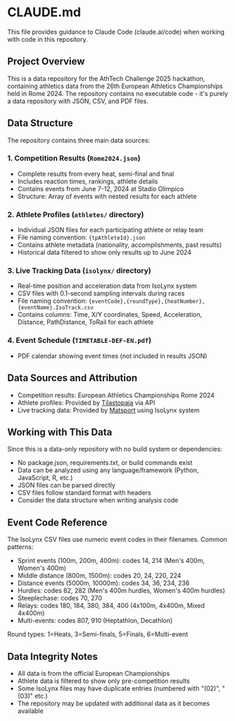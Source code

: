 # CLAUDE.md

This file provides guidance to Claude Code (claude.ai/code) when working with code in this repository.

## Project Overview

This is a data repository for the AthTech Challenge 2025 hackathon, containing athletics data from the 26th European Athletics Championships held in Rome 2024. The repository contains no executable code - it's purely a data repository with JSON, CSV, and PDF files.

## Data Structure

The repository contains three main data sources:

### 1. Competition Results (`Rome2024.json`)
- Complete results from every heat, semi-final and final
- Includes reaction times, rankings, athlete details
- Contains events from June 7-12, 2024 at Stadio Olimpico
- Structure: Array of events with nested results for each athlete

### 2. Athlete Profiles (`athletes/` directory)
- Individual JSON files for each participating athlete or relay team
- File naming convention: `{tpAthleteId}.json`
- Contains athlete metadata (nationality, accomplishments, past results)
- Historical data filtered to show only results up to June 2024

### 3. Live Tracking Data (`isolynx/` directory)
- Real-time position and acceleration data from IsoLynx system
- CSV files with 0.1-second sampling intervals during races
- File naming convention: `{eventCode},{roundType},{heatNumber},{eventName}.IsoTrack.csv`
- Contains columns: Time, X/Y coordinates, Speed, Acceleration, Distance, PathDistance, ToRail for each athlete

### 4. Event Schedule (`TIMETABLE-DEF-EN.pdf`)
- PDF calendar showing event times (not included in results JSON)

## Data Sources and Attribution

- Competition results: European Athletics Championships Rome 2024
- Athlete profiles: Provided by [Tilastopaja](https://www.tilastopaja.info/) via API
- Live tracking data: Provided by [Matsport](https://www.matsport.com/) using IsoLynx system

## Working with This Data

Since this is a data-only repository with no build system or dependencies:

- No package.json, requirements.txt, or build commands exist
- Data can be analyzed using any language/framework (Python, JavaScript, R, etc.)
- JSON files can be parsed directly
- CSV files follow standard format with headers
- Consider the data structure when writing analysis code

## Event Code Reference

The IsoLynx CSV files use numeric event codes in their filenames. Common patterns:
- Sprint events (100m, 200m, 400m): codes 14, 214 (Men's 400m, Women's 400m)
- Middle distance (800m, 1500m): codes 20, 24, 220, 224
- Distance events (5000m, 10000m): codes 34, 36, 234, 236
- Hurdles: codes 82, 282 (Men's 400m hurdles, Women's 400m hurdles)
- Steeplechase: codes 70, 270
- Relays: codes 180, 184, 380, 384, 400 (4x100m, 4x400m, Mixed 4x400m)
- Multi-events: codes 807, 910 (Heptathlon, Decathlon)

Round types: 1=Heats, 3=Semi-finals, 5=Finals, 6=Multi-event

## Data Integrity Notes

- All data is from the official European Championships
- Athlete data is filtered to show only pre-competition results
- Some IsoLynx files may have duplicate entries (numbered with "(02)", "(03)" etc.)
- The repository may be updated with additional data as it becomes available
